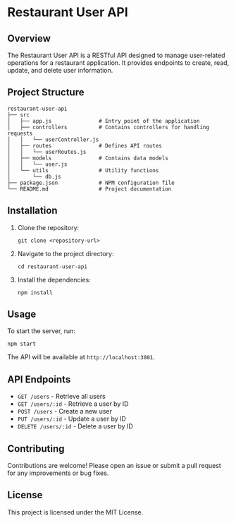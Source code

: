 # Restaurant User API

## Overview
The Restaurant User API is a RESTful API designed to manage user-related operations for a restaurant application. It provides endpoints to create, read, update, and delete user information.

## Project Structure
```
restaurant-user-api
├── src
│   ├── app.js               # Entry point of the application
│   ├── controllers          # Contains controllers for handling requests
│   │   └── userController.js
│   ├── routes               # Defines API routes
│   │   └── userRoutes.js
│   ├── models               # Contains data models
│   │   └── user.js
│   └── utils                # Utility functions
│       └── db.js
├── package.json             # NPM configuration file
└── README.md                # Project documentation
```

## Installation
1. Clone the repository:
   ```
   git clone <repository-url>
   ```
2. Navigate to the project directory:
   ```
   cd restaurant-user-api
   ```
3. Install the dependencies:
   ```
   npm install
   ```

## Usage
To start the server, run:
```
npm start
```
The API will be available at `http://localhost:3001`.

## API Endpoints
- `GET /users` - Retrieve all users
- `GET /users/:id` - Retrieve a user by ID
- `POST /users` - Create a new user
- `PUT /users/:id` - Update a user by ID
- `DELETE /users/:id` - Delete a user by ID

## Contributing
Contributions are welcome! Please open an issue or submit a pull request for any improvements or bug fixes.

## License
This project is licensed under the MIT License.